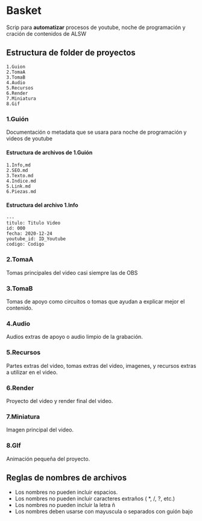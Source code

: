 # Basket
Scrip para **automatizar** procesos de youtube, noche de programación y cración de contenidos de ALSW


## Estructura de folder de proyectos

``` 
1.Guion
2.TomaA
3.TomaB
4.Audio
5.Recursos
6.Render
7.Miniatura
8.Gif
```
 
### 1.Guión 
Documentación o metadata que se usara para noche de programación y videos de youtube 

#### Estructura de archivos de 1.Guión

```
1.Info,md
2.SEO.md
3.Texto.md
4.Indice.md
5.Link.md
6.Piezas.md
```
#### Estructura del archivo 1.Info

```
---
titulo: Titulo Video
id: 000
fecha: 2020-12-24
youtube_id: ID_Youtube
codigo: Codigo
```
### 2.TomaA
Tomas principales del video casi siempre las de OBS

### 3.TomaB
Tomas de apoyo como circuitos o tomas que ayudan a explicar mejor el contenido.

### 4.Audio
Audios extras de apoyo o audio limpio de la grabación.

### 5.Recursos
Partes extras del video, tomas extras del video, imagenes, y recursos extras a utilizar en el video.

### 6.Render
Proyecto del video y render final del video.

### 7.Miniatura
Imagen principal del video.

### 8.GIf
Animación pequeña del proyecto.

## Reglas de nombres de archivos

* Los nombres no pueden incluir espacios.
* Los nombres no pueden incluir caracteres extraños ( *, /, ?, etc.)
* Los nombres no pueden incluir la letra ñ
* Los nombres deben usarse con mayuscula o separados con guión bajo
